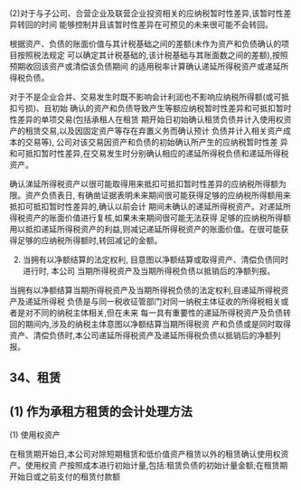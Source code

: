 (2)对于与子公司、合营企业及联营企业投资相关的应纳税暂时性差异,该暂时性差异转回的时间 能够控制并且该暂时性差异在可预见的未来很可能不会转回。

根据资产、负债的账面价值与其计税基础之间的差额(未作为资产和负债确认的项目按照税法规定 可以确定其计税基础的,该计税基础与其账面数之间的差额),按照预期收回该资产或清偿该负债期间 的适用税率计算确认递延所得税资产或递延所得税负债。

对于不是企业合并、交易发生时既不影响会计利润也不影响应纳税所得额(或可抵扣亏损)、且初始 确认的资产和负债导致产生等额应纳税暂时性差异和可抵扣暂时性差异的单项交易(包括承租人在租赁 期开始日初始确认租赁负债并计入使用权资产的租赁交易,以及因固定资产等存在弃置义务而确认预计 负债并计入相关资产成本的交易等), 公司对该交易因资产和负债的初始确认所产生的应纳税暂时性差 异和可抵扣暂时性差异,在交易发生时分别确认相应的递延所得税负债和递延所得税资产。

确认涕延所得税资产以很可能取得用来抵扣可抵扣暂时性差异的应纳税所得额为限。资产负债表日, 有确凿证据表明未来期间很可能获得足够的应纳税所得额用来抵扣可抵扣暂时性差异的,确认以前会计 期间未确认的递延所得税资产。对递延所得税资产的账面价值进行复核,如果未来期间很可能无法获得 足够的应纳税所得额用以抵扣递延所得税资产的利益,则减记递延所得税资产的账面价值。在很可能获 得足够的应纳税所得额时,转回减记的金额。

2. 当拥有以净额结算的法定权利, 目意图以净额结算或取得资产、清偿负债同时进行时, 本公司 当期所得税资产及当期所得税负债以抵销后的净额列报。

当拥有以净额结算当期所得税资产及当期所得税负债的法定权利,目递延所得税资产及递延所得税 负债是与同一税收征管部门对同一纳税主体征收的所得税相关或者是对不同的纳税主体相关,但在未来 每一具有重要性的递延所得税资产及负债转回的期间内,涉及的纳税主体意图以净额结算当期所得税资 产和负债或是同时取得资产、清偿负债时,本公司递延所得税资产及递延所得税负债以抵销后的净额列 报。

## 34、租赁

## (1) 作为承租方租赁的会计处理方法

(1) 使用权资产

在租赁期开始日,本公司对除短期租赁和低价值资产租赁以外的租赁确认使用权资产。使用权资 产按照成本进行初始计量,包括:租赁负债的初始计量金额;在租赁期开始日或之前支付的租赁付款额